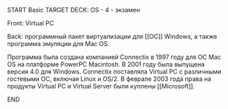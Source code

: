 START
Basic
TARGET DECK: OS - 4 - экзамен

Front: Virtual PC  

Back: программный пакет виртуализации для [[ОС]] Windows, а также программа эмуляции для Mac OS.

Программа была создана компанией Connectix в 1997 году для ОС Mac OS на платформе PowerPC Macintosh. В 2001 году была выпущена версия 4.0 для Windows. Connectix поставляла Virtual PC с различными гостевыми ОС, включая Linux и OS/2. В феврале 2003 года права на продукты Virtual PC и Virtual Server были куплены [[Microsoft]].
<!--ID: 1663427618399-->
END 